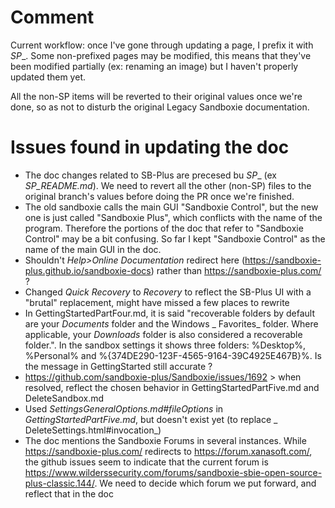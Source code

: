 # Comment

Current workflow: once I've gone through updating a page, I prefix it with _SP__. Some non-prefixed pages may be
modified, this means that they've been modified partially (ex: renaming an image) but I haven't properly updated them
yet.

All the non-SP items will be reverted to their original values once we're done, so as not to disturb the original Legacy
Sandboxie documentation.

# Issues found in updating the doc

* The doc changes related to SB-Plus are precesed bu _SP__ (ex _SP_README.md_). We need to revert all the other (non-SP)
  files to the original branch's values before doing the PR once we're finished.
* The old sandboxie calls the main GUI "Sandboxie Control", but the new one is just called "Sandboxie Plus", which
  conflicts with the name of the program. Therefore the portions of the doc that refer to "Sandboxie Control" may be a
  bit confusing. So far I kept "Sandboxie Control" as the name of the main GUI in the doc.
* Shouldn't _Help>Online Documentation_ redirect here (https://sandboxie-plus.github.io/sandboxie-docs) rather
  than https://sandboxie-plus.com/ ?
* Changed _Quick Recovery_ to _Recovery_ to reflect the SB-Plus UI with a "brutal" replacement, might have missed a few
  places to rewrite
* In GettingStartedPartFour.md, it is said "recoverable folders by default are your _Documents_ folder and the Windows _
  Favorites_ folder. Where applicable, your _Downloads_ folder is also considered a recoverable folder.". In the sandbox
  settings it shows three folders: %Desktop%, %Personal% and %{374DE290-123F-4565-9164-39C4925E467B}%. Is the message in
  GettingStarted still accurate ?
* https://github.com/sandboxie-plus/Sandboxie/issues/1692 > when resolved, reflect the chosen behavior in
  GettingStartedPartFive.md and DeleteSandbox.md
* Used _SettingsGeneralOptions.md#fileOptions_ in _GettingStartedPartFive.md_, but doesn't exist yet (to replace _
  DeleteSettings.html#invocation_)
* The doc mentions the Sandboxie Forums in several instances. While https://sandboxie-plus.com/ redirects
  to https://forum.xanasoft.com/, the github issues seem to indicate that the current forum
  is https://www.wilderssecurity.com/forums/sandboxie-sbie-open-source-plus-classic.144/. We need to decide which forum
  we put forward, and reflect that in the doc